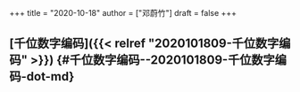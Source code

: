 +++
title = "2020-10-18"
author = ["邓蔚竹"]
draft = false
+++

## [千位数字编码]({{< relref "2020101809-千位数字编码" >}}) {#千位数字编码--2020101809-千位数字编码-dot-md}